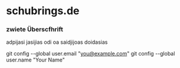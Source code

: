 # schubrings.de

### zwiete Überscfhrift

adpijasi jasijias odi oa saidjijoas doidasias



git config --global user.email "you@example.com"
git config --global user.name "Your Name"